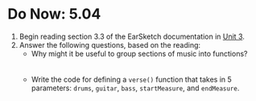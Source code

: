 # Do Now: 5.04

1. Begin reading section 3.3 of the EarSketch documentation in [Unit 3](http://earsketch.gatech.edu/category/unit-3).
2. Answer the following questions, based on the reading:
    * Why might it be useful to group sections of music into functions?<br><br><br>
    * Write the code for defining a `verse()` function that takes in 5 parameters: `drums`, `guitar`, `bass`, `startMeasure`, and `endMeasure`.